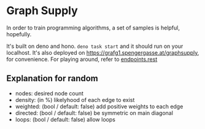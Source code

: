 # Graph Supply

In order to train programming algorithms, a set of samples is helpful, hopefully.

It's built on deno and hono. `deno task start` and it should run on your localhost.
It's also deployed on <https://grafg1.spengergasse.at/graphsupply>,
for convenience.
For playing around, refer to [endpoints.rest](./endpoints.rest)

## Explanation for random

- nodes: desired node count
- density: (in %) likelyhood of each edge to exist
- weighted: (bool / default: false) add positive weights to each edge
- directed: (bool / default: false) be symmetric on main diagonal
- loops: (bool / default: false) allow loops
